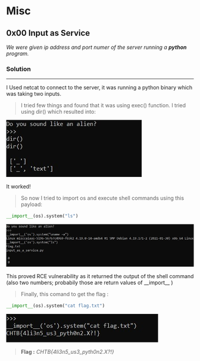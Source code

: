# Misc

## 0x00 Input as Service
*We were given ip address and port numer of the server running a  **python** program.*

### Solution
---
I Used netcat to connect to the server, it was running a python binary which was taking two inputs.
>I tried few things and found that it was using exec() function.
>I tried using dir() which resulted into: 

![pyout](/S2.jpg)

It worked!

>So now I tried to import os and execute shell commands using this payload:
```python
__import__(os).system("ls")
```
![exec](/S3.jpg)

This proved RCE vulnerability as it returned the output of the shell command (also two numbers; probabily those are return values of \_\_import\_\_ )

>Finally, this comand to get the flag : 
```python
__import__(os).system("cat flag.txt")
```
![flag](/S4.jpg)

>**Flag :**
*CHTB{4li3n5_us3_pyth0n2.X?!}*